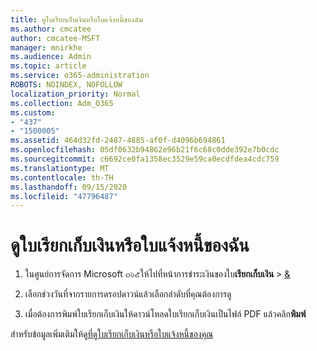 ```yaml
---
title: ดูใบเรียกเก็บเงินหรือใบแจ้งหนี้ของฉัน
ms.author: cmcatee
author: cmcatee-MSFT
manager: mnirkhe
ms.audience: Admin
ms.topic: article
ms.service: o365-administration
ROBOTS: NOINDEX, NOFOLLOW
localization_priority: Normal
ms.collection: Adm_O365
ms.custom:
- "437"
- "1500005"
ms.assetid: 464d32fd-2487-4885-af0f-d4096b694861
ms.openlocfilehash: 05df0632b94862e96b21f6c68c0dde392e7b0cdc
ms.sourcegitcommit: c6692ce0fa1358ec3529e59ca0ecdfdea4cdc759
ms.translationtype: MT
ms.contentlocale: th-TH
ms.lasthandoff: 09/15/2020
ms.locfileid: "47796487"
---
```

# <a name="view-my-bill-or-invoice"></a>ดูใบเรียกเก็บเงินหรือใบแจ้งหนี้ของฉัน

1. ในศูนย์การจัดการ Microsoft ๓๖๕ให้ไปที่หน้าการชำระเงินของใบ**เรียกเก็บเงิน** \> [&](https://go.microsoft.com/fwlink/p/?linkid=848039)

2. เลือกช่วงวันที่จากรายการดรอปดาวน์แล้วเลือกลำดับที่คุณต้องการดู

3. เมื่อต้องการพิมพ์ใบเรียกเก็บเงินให้ดาวน์โหลดใบเรียกเก็บเงินเป็นไฟล์ PDF แล้วคลิก**พิมพ์**

สำหรับข้อมูลเพิ่มเติมให้ดู[ที่ดูใบเรียกเก็บเงินหรือใบแจ้งหนี้ของคุณ](https://docs.microsoft.com/microsoft-365/commerce/billing-and-payments/view-your-bill-or-invoice)

